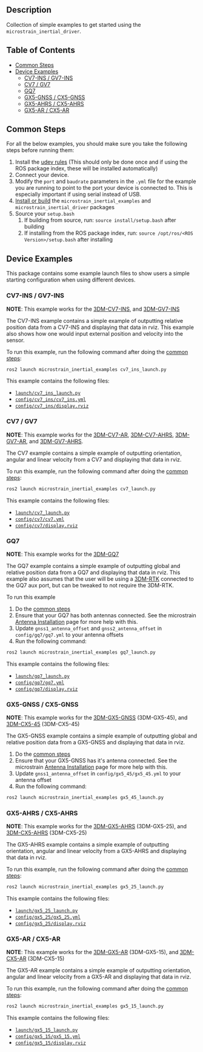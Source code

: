 ## Description

Collection of simple examples to get started using the `microstrain_inertial_driver`.

## Table of Contents

* [Common Steps](#common-steps)
* [Device Examples](#device-examples)
    * [CV7-INS / GV7-INS](#cv7-ins--gv7-ins)
    * [CV7 / GV7](#cv7--gv7)
    * [GQ7](#gq7)
    * [GX5-GNSS / CX5-GNSS](#gx5-gnss--cx5-gnss)
    * [GX5-AHRS / CX5-AHRS](#gx5-ahrs--cx5-ahrs)
    * [GX5-AR / CX5-AR](#gx5-ar--cx5-ar)

## Common Steps

For all the below examples, you should make sure you take the following steps before running them:

1. Install the [udev rules](../README.md#udev-rules) (This should only be done once and if using the ROS package index, these will be installed automatically)
2. Connect your device.
3. Modify the `port` and `baudrate` parameters in the `.yml` file for the example you are running to point to the port
your device is connected to. This is especially important if using serial instead of USB.
4. [Install or build](../README.md#install-instructions) the `microstrain_inertial_examples` and `microstrain_inertial_driver` packages
5. Source your `setup.bash`
    1. If building from source, run: `source install/setup.bash` after building
    2. If installing from the ROS package index, run: `source /opt/ros/<ROS Version>/setup.bash` after installing

## Device Examples

This package contains some example launch files to show users a simple starting configuration when using different devices.

### CV7-INS / GV7-INS

**NOTE**: This example works for the [3DM-CV7-INS](https://www.microstrain.com/inertial-sensors/3DM-CV7-INS), and
[3DM-GV7-INS](https://www.microstrain.com/inertial-sensors/3DM-GV7-INS)

The CV7-INS example contains a simple example of outputting relative position data from a CV7-INS and displaying that data in rviz.
This example also shows how one would input external position and velocity into the sensor.

To run this example, run the following command after doing the [common steps](#common-steps):

```bash
ros2 launch microstrain_inertial_examples cv7_ins_launch.py
```

This example contains the following files:

* [`launch/cv7_ins_launch.py`](./launch/cv7_ins_launch.py)
* [`config/cv7_ins/cv7_ins.yml`](./config/cv7_ins/cv7_ins.yml)
* [`config/cv7_ins/display.rviz`](./config/cv7_ins/display.rviz)

### CV7 / GV7

**NOTE**: This example works for the [3DM-CV7-AR](https://www.microstrain.com/inertial-sensors/3dmcv7-ar),
[3DM-CV7-AHRS](https://www.microstrain.com/inertial-sensors/3dm-cv7-ahrs),
[3DM-GV7-AR](https://www.microstrain.com/inertial-sensors/3DM-GV7-AR), and
[3DM-GV7-AHRS](https://www.microstrain.com/inertial-sensors/3DM-GV7-AHRS).

The CV7 example contains a simple example of outputting
orientation, angular and linear velocity from a CV7 and displaying that data in rviz.

To run this example, run the following command after doing the [common steps](#common-steps):

```bash
ros2 launch microstrain_inertial_examples cv7_launch.py
```

This example contains the following files:

* [`launch/cv7_launch.py`](./launch/cv7_launch.py)
* [`config/cv7/cv7.yml`](./config/cv7/cv7.yml)
* [`config/cv7/display.rviz`](./config/cv7/display.rviz)

### GQ7

**NOTE**: This example works for the [3DM-GQ7](https://www.microstrain.com/inertial-sensors/3dm-gq7)

The GQ7 example contains a simple example of outputting
global and relative position data from a GQ7 and displaying that data in rviz.
This example also assumes that the user will be using a [3DM-RTK](https://www.microstrain.com/inertial-sensors/3dm-rtk)
connected to the GQ7 aux port, but can be tweaked to not require the 3DM-RTK.

To run this example

1. Do the [common steps](#common-steps)
2. Ensure that your GQ7 has both antennas connected. See the microstrain
[Antenna Installation](https://s3.amazonaws.com/files.microstrain.com/GQ7+User+Manual/user_manual_content/installation/Antenna.htm)
page for more help with this.
3. Update `gnss1_antenna_offset` and `gnss2_antenna_offset` in `config/gq7/gq7.yml` to your antenna offsets
4. Run the following command:
```bash
ros2 launch microstrain_inertial_examples gq7_launch.py
```

This example contains the following files:

* [`launch/gq7_launch.py`](./launch/gq7_launch.py)
* [`config/gq7/gq7.yml`](./config/gq7/gq7.yml)
* [`config/gq7/display.rviz`](./config/gq7/display.rviz)

### GX5-GNSS / CX5-GNSS

**NOTE**: This example works for the [3DM-GX5-GNSS](https://www.microstrain.com/inertial-sensors/3DM-GX5-45) (3DM-GX5-45), and
[3DM-CX5-45](https://www.microstrain.com/inertial-sensors/3dm-cx5-45) (3DM-CX5-45)

The GX5-GNSS example contains a simple example of outputting global and relative position data from a GX5-GNSS
and displaying that data in rviz.

1. Do the [common steps](#common-steps)
2. Ensure that your GX5-GNSS has it's antenna connected. See the microstrain
[Antenna Installation](https://s3.amazonaws.com/files.microstrain.com/GQ7+User+Manual/user_manual_content/installation/Antenna.htm)
page for more help with this.
3. Update `gnss1_antenna_offset` in `config/gx5_45/gx5_45.yml` to your antenna offset
4. Run the following command:
```bash
ros2 launch microstrain_inertial_examples gx5_45_launch.py
```

### GX5-AHRS / CX5-AHRS

**NOTE**: This example works for the [3DM-GX5-AHRS](https://www.microstrain.com/inertial-sensors/3DM-GX5-25) (3DM-GX5-25), and
[3DM-CX5-AHRS](https://www.microstrain.com/inertial-sensors/3dm-cx5-25) (3DM-CX5-25)

The GX5-AHRS example contains a simple example of outputting
orientation, angular and linear velocity from a GX5-AHRS and displaying that data in rviz.

To run this example, run the following command after doing the [common steps](#common-steps):

```bash
ros2 launch microstrain_inertial_examples gx5_25_launch.py
```

This example contains the following files:

* [`launch/gx5_25_launch.py`](./launch/gx5_25_launch.py)
* [`config/gx5_25/gx5_25.yml`](./config/gx5_25/gx5_25.yml)
* [`config/gx5_25/display.rviz`](./config/gx5_25/display.rviz)

### GX5-AR / CX5-AR

**NOTE**: This example works for the [3DM-GX5-AR](https://www.microstrain.com/inertial-sensors/3DM-GX5-15) (3DM-GX5-15), and
[3DM-CX5-AR](https://www.microstrain.com/inertial-sensors/3dm-cx5-15) (3DM-CX5-15)

The GX5-AR example contains a simple example of outputting
orientation, angular and linear velocity from a GX5-AR and displaying that data in rviz.

To run this example, run the following command after doing the [common steps](#common-steps):

```bash
ros2 launch microstrain_inertial_examples gx5_15_launch.py
```

This example contains the following files:

* [`launch/gx5_15_launch.py`](./launch/gx5_15_launch.py)
* [`config/gx5_15/gx5_15.yml`](./config/gx5_15/gx5_15.yml)
* [`config/gx5_15/display.rviz`](./config/gx5_15/display.rviz)